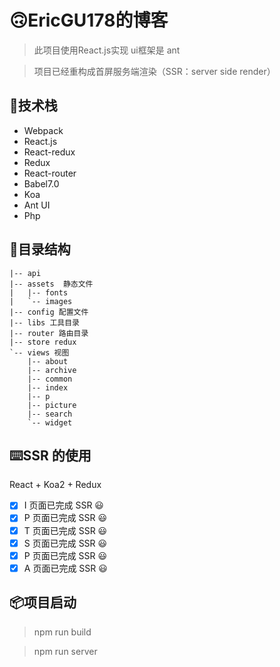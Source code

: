 # 🙃EricGU178的博客

> 此项目使用React.js实现 ui框架是 ant 

> 项目已经重构成首屏服务端渲染（SSR：server side render）

## 🎨技术栈

- Webpack
- React.js
- React-redux
- Redux
- React-router
- Babel7.0
- Koa 
- Ant UI
- Php

## 🔨目录结构

```   
|-- api       
|-- assets  静态文件  
|   |-- fonts       
|   `-- images      
|-- config 配置文件       
|-- libs 工具目录  
|-- router 路由目录       
|-- store redux      
`-- views 视图     
    |-- about       
    |-- archive     
    |-- common      
    |-- index       
    |-- p           
    |-- picture     
    |-- search      
    `-- widget      
```

## ⌨️SSR 的使用

React + Koa2 + Redux 

- [x] I 页面已完成 SSR 😃
- [x] P 页面已完成 SSR 😃
- [x] T 页面已完成 SSR 😃
- [x] S 页面已完成 SSR 😃
- [x] P 页面已完成 SSR 😃
- [x] A 页面已完成 SSR 😃

## 📦项目启动

> npm run build

> npm run server